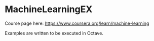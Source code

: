 # MachineLearningEX

Course page here: https://www.coursera.org/learn/machine-learning

Examples are written to be executed in Octave.

